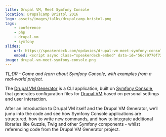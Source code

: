 ```yaml
---
title: Drupal VM, Meet Symfony Console
location: DrupalCamp Bristol 2016
logo: assets/images/talks/drupalcamp-bristol.png
tags:
    - conference
    - php
    - drupal-vm
    - symfony
slides:
    url: https://speakerdeck.com/opdavies/drupal-vm-meet-symfony-console
    embed: <script async class="speakerdeck-embed" data-id="56c79770f73f4e47a542a30243437c49" data-ratio="1.37081659973226" src="//speakerdeck.com/assets/embed.js"></script>
image: drupal-vm-meet-symfony-console.png
---
```

_TL;DR - Come and learn about Symfony Console, with examples from a real-world project._

The [Drupal VM Generator][2] is a CLI application, built on [Symfony Console][0], that generates configuration files for [Drupal VM][1] based on personal settings and user interaction.

After an introduction to Drupal VM itself and the Drupal VM Generator, we’ll jump into the code and see how Symfony Console applications are structured, how to write new commands, and how to integrate additional libraries like Guzzle, Twig and other Symfony components - whilst referencing code from the Drupal VM Generator project.

[0]: http://symfony.com/doc/current/components/console/introduction.html
[1]: https://www.drupalvm.com
[2]: https://www.drupalvmgenerator.com
